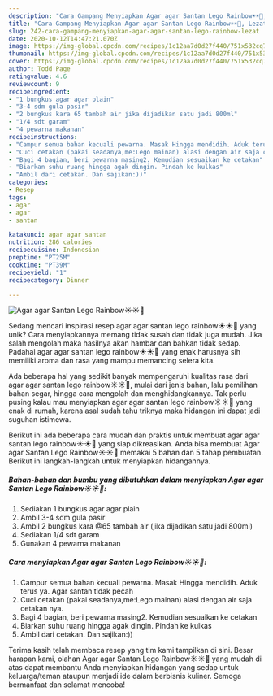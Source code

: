 ```yaml
---
description: "Cara Gampang Menyiapkan Agar agar Santan Lego Rainbow☀️☀️🌈, Lezat"
title: "Cara Gampang Menyiapkan Agar agar Santan Lego Rainbow☀️☀️🌈, Lezat"
slug: 242-cara-gampang-menyiapkan-agar-agar-santan-lego-rainbow-lezat
date: 2020-10-12T14:47:21.070Z
image: https://img-global.cpcdn.com/recipes/1c12aa7d0d27f440/751x532cq70/agar-agar-santan-lego-rainbow☀️☀️🌈-foto-resep-utama.jpg
thumbnail: https://img-global.cpcdn.com/recipes/1c12aa7d0d27f440/751x532cq70/agar-agar-santan-lego-rainbow☀️☀️🌈-foto-resep-utama.jpg
cover: https://img-global.cpcdn.com/recipes/1c12aa7d0d27f440/751x532cq70/agar-agar-santan-lego-rainbow☀️☀️🌈-foto-resep-utama.jpg
author: Todd Page
ratingvalue: 4.6
reviewcount: 9
recipeingredient:
- "1 bungkus agar agar plain"
- "3-4 sdm gula pasir"
- "2 bungkus kara 65 tambah air jika dijadikan satu jadi 800ml"
- "1/4 sdt garam"
- "4 pewarna makanan"
recipeinstructions:
- "Campur semua bahan kecuali pewarna. Masak Hingga mendidih. Aduk terus ya. Agar santan tidak pecah"
- "Cuci cetakan (pakai seadanya,me:Lego mainan) alasi dengan air saja cetakan nya."
- "Bagi 4 bagian, beri pewarna masing2. Kemudian sesuaikan ke cetakan"
- "Biarkan suhu ruang hingga agak dingin. Pindah ke kulkas"
- "Ambil dari cetakan. Dan sajikan:))"
categories:
- Resep
tags:
- agar
- agar
- santan

katakunci: agar agar santan 
nutrition: 286 calories
recipecuisine: Indonesian
preptime: "PT25M"
cooktime: "PT39M"
recipeyield: "1"
recipecategory: Dinner

---
```



![Agar agar Santan Lego Rainbow☀️☀️🌈](https://img-global.cpcdn.com/recipes/1c12aa7d0d27f440/751x532cq70/agar-agar-santan-lego-rainbow☀️☀️🌈-foto-resep-utama.jpg)

Sedang mencari inspirasi resep agar agar santan lego rainbow☀️☀️🌈 yang unik? Cara menyiapkannya memang tidak susah dan tidak juga mudah. Jika salah mengolah maka hasilnya akan hambar dan bahkan tidak sedap. Padahal agar agar santan lego rainbow☀️☀️🌈 yang enak harusnya sih memiliki aroma dan rasa yang mampu memancing selera kita.

Ada beberapa hal yang sedikit banyak mempengaruhi kualitas rasa dari agar agar santan lego rainbow☀️☀️🌈, mulai dari jenis bahan, lalu pemilihan bahan segar, hingga cara mengolah dan menghidangkannya. Tak perlu pusing kalau mau menyiapkan agar agar santan lego rainbow☀️☀️🌈 yang enak di rumah, karena asal sudah tahu triknya maka hidangan ini dapat jadi suguhan istimewa.




Berikut ini ada beberapa cara mudah dan praktis untuk membuat agar agar santan lego rainbow☀️☀️🌈 yang siap dikreasikan. Anda bisa membuat Agar agar Santan Lego Rainbow☀️☀️🌈 memakai 5 bahan dan 5 tahap pembuatan. Berikut ini langkah-langkah untuk menyiapkan hidangannya.

<!--inarticleads1-->

##### Bahan-bahan dan bumbu yang dibutuhkan dalam menyiapkan Agar agar Santan Lego Rainbow☀️☀️🌈:

1. Sediakan 1 bungkus agar agar plain
1. Ambil 3-4 sdm gula pasir
1. Ambil 2 bungkus kara @65 tambah air (jika dijadikan satu jadi 800ml)
1. Sediakan 1/4 sdt garam
1. Gunakan 4 pewarna makanan




<!--inarticleads2-->

##### Cara menyiapkan Agar agar Santan Lego Rainbow☀️☀️🌈:

1. Campur semua bahan kecuali pewarna. Masak Hingga mendidih. Aduk terus ya. Agar santan tidak pecah
1. Cuci cetakan (pakai seadanya,me:Lego mainan) alasi dengan air saja cetakan nya.
1. Bagi 4 bagian, beri pewarna masing2. Kemudian sesuaikan ke cetakan
1. Biarkan suhu ruang hingga agak dingin. Pindah ke kulkas
1. Ambil dari cetakan. Dan sajikan:))




Terima kasih telah membaca resep yang tim kami tampilkan di sini. Besar harapan kami, olahan Agar agar Santan Lego Rainbow☀️☀️🌈 yang mudah di atas dapat membantu Anda menyiapkan hidangan yang sedap untuk keluarga/teman ataupun menjadi ide dalam berbisnis kuliner. Semoga bermanfaat dan selamat mencoba!
